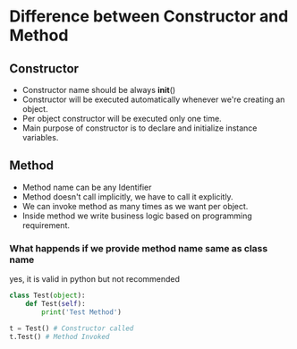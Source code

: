 # Difference between Constructor and Method

## Constructor

- Constructor name should be always __init__()
- Constructor will be executed automatically whenever we're creating an object.
- Per object constructor will be executed only one time.
- Main purpose of constructor is to declare and initialize instance variables.

## Method

- Method name can be any Identifier
- Method doesn't call implicitly, we have to call it explicitly.
- We can invoke method as many times as we want per object.
- Inside method we write business logic based on programming requirement.

### What happends if we provide method name same as class name

yes, it is valid in python but not recommended

```py
class Test(object):
	def Test(self):
		print('Test Method')

t = Test() # Constructor called
t.Test() # Method Invoked
```